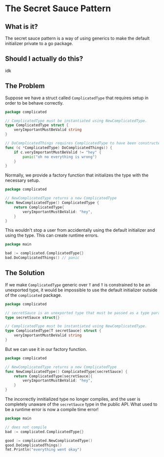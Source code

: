 # The Secret Sauce Pattern 

## What is it? 

The secret sauce pattern is a way of using generics to make the default initializer private to a go package.

## Should I actually do this?

idk 

## The Problem

Suppose we have a struct called `ComplicatedType` that requires setup in order to be behave correctly.

```go
package complicated

// ComplicatedType must be instantiated using NewComplicatedType.
type ComplicatedType struct {
	veryImportantMustBeValid string
}

// DoComplicatedThings requires ComplicatedType to have been constructed with NewComplicatedType otherwise it panics.
func (c *ComplicatedType) DoComplicatedThings() {
	if c.veryImportantMustBeValid != "hey" {
		panic("oh no everything is wrong")
	}
}
```

Normally, we provide a factory function that initializes the type with the necessary setup. 

```go 
package complicated

// NewComplicatedType returns a new ComplicatedType
func NewComplicatedType() ComplicatedType {
	return ComplicatedType{
		veryImportantMustBeValid: "hey",
	}
}
```

This wouldn't stop a user from accidentally using the default initializer and using the type. This can create runtime errors.

```go
package main

bad := complicated.ComplicatedType{}
bad.DoComplicatedThings() // panic
```

## The Solution

If we make `ComplicatedType` generic over `T` and `T` is constrained to be an unexported type, it would be impossible to use the default initializer outside of the `complicated` package. 

```go
package complicated

// secretSauce is an unexported type that must be passed as a type param in order to make protected types.
type secretSauce struct{}

// ComplicatedType must be instantiated using NewComplicatedType.
type ComplicatedType[T secretSauce] struct {
	veryImportantMustBeValid string
}
```

But we can use it in our factory function. 

```go
package complicated

// NewComplicatedType returns a new ComplicatedType
func NewComplicatedType() ComplicatedType[secretSauce] {
	return ComplicatedType[secretSauce]{
		veryImportantMustBeValid: "hey",
	}
}
```

The incorrectly innitialized type no longer compiles, and the user is completely unaware of the `secretSauce` type in the public API. What used to be a runtime error is now a compile time error!

```go
package main

// does not compile
bad := complicated.ComplicatedType{}

good := complicated.NewComplicatedType()
good.DoComplicatedThings()
fmt.Println("everything went okay")
```
